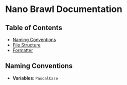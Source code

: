 # Nano Brawl Documentation

## Table of Contents

- [Naming Conventions](#naming-conventions)
- [File Structure](#file-structure)
- [Formatter](#formatter)

## Naming Conventions

- **Variables**: `PascalCase`
